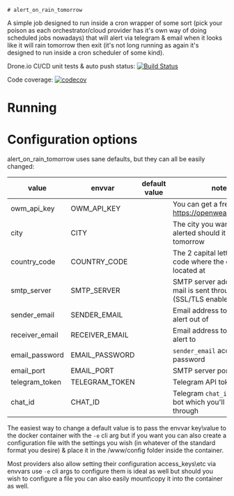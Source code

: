     # alert_on_rain_tomorrow

A simple job designed to run inside a cron wrapper of some sort (pick your poison as each orchestrator/cloud provider has it's own way of doing scheduled jobs nowadays) that will alert via telegram & email when it looks like it will rain tomorrow then exit (it's not long running as again it's designed to run inside a cron scheduler of some kind).

Drone.io CI/CD unit tests & auto push status: [![Build Status](https://cloud.drone.io/api/badges/naorlivne/alert_on_rain_tomorrow/status.svg)](https://cloud.drone.io/naorlivne/alert_on_rain_tommrrow)

Code coverage: [![codecov](https://codecov.io/gh/naorlivne/alert_on_rain_tomorrow/branch/master/graph/badge.svg)](https://codecov.io/gh/naorlivne/alert_on_rain_tomorrow)

# Running



# Configuration options

alert_on_rain_tomorrow uses sane defaults, but they can all be easily changed:

| value                  | envvar                 | default value          | notes                                                                                                  |
|------------------------|------------------------|------------------------|--------------------------------------------------------------------------------------------------------|
|  owm_api_key           | OWM_API_KEY            |                        | You can get a free one at https://openweathermap.org/                                                  |
|  city                  | CITY                   |                        | The city you want to be alerted should it rain tomorrow                                                |
|  country_code          | COUNTRY_CODE           |                        | The 2 capital letters country code where the city is located at                                        |
| smtp_server            | SMTP_SERVER            |                        | SMTP server address which mail is sent through (SSL/TLS enabled)                                       |
| sender_email           | SENDER_EMAIL           |                        | Email address to send the alert out of                                                                 |
| receiver_email         | RECEIVER_EMAIL         |                        | Email address to send the alert to                                                                     |
| email_password         | EMAIL_PASSWORD         |                        | `sender_email` account password                                                                        |
| email_port             | EMAIL_PORT             |                        | SMTP server port                                                                                       |
| telegram_token         | TELEGRAM_TOKEN         |                        | Telegram API token                                                                                     |
| chat_id                | CHAT_ID                |                        | Telegram `chat_id` with the bot which you'll be alerted through                                        |

The easiest way to change a default value is to pass the envvar key\value to the docker container with the `-e` cli arg but if you want you can also create a configuration file with the settings you wish (in whatever of the standard format you desire) & place it in the /www/config folder inside the container.

Most providers also allow setting their configuration access_keys\etc via envvars use `-e` cli args to configure them is ideal as well but should you wish to configure a file you can also easily mount\copy it into the container as well.
